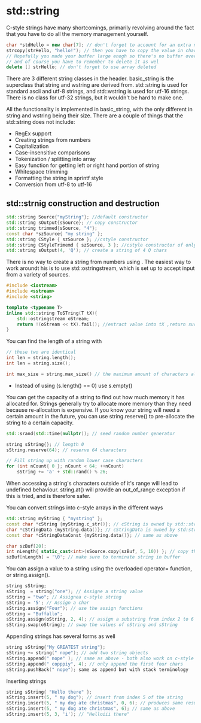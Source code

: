 # std::string

C-style strings have many shortcomings, primarily revolving around the fact that you have to do all the memory management yourself. 

```cpp
char *stdHello = new char[7]; // don't forget to account for an extra null terminator!
strcopy(strHello, "hello!"); // then you have to copy the value in char by char
// Hopefully you made your buffer large enogh so there's no buffer overflow!
// and of course you have to remember to delete it as wel
delete [] strHello; // don't forget to use array deleted 
```

There are 3 different string classes in the <string> header. basic_string is the superclass that string and wstring are derived from. std::string is used for standard ascii and utf-8 strings, and std::wstring is used for utf-16 strings. There is no class for utf-32 strings, but it wouldn't be hard to make one. 

All the functionality is implemented in basic_string, with the only different in string and wstring being their size. There are a couple of things that the std::string does not include:

* RegEx support
* Creating strings from numbers
* Capitalization 
* Case-insensitive comparisons
* Tokenization / splitting into array
* Easy function for getting left or right hand portion of string
* Whitespace trimming
* Formatting the string in sprintf style
* Conversion from utf-8 to utf-16

## std::strnig construction and destruction

```cpp
std::string Source{"myString"}; //default constructor
std::string sOutput{sSource}; // copy constructor
std::string trimmed{sSource, "4"};
const char *szSource{ "my string" };
std::string CStyle { szSource }; //cstyle constructor
std::string CStyleTrimemd { szSource, 3 }; //cstyle constructor of only the first 3 characters
std::string sOutput(4, 'Q'); // create a string of 4 Q chars
```

There is no way to create a string from numbers using <string>. The easiest way to work aroundt his is to use std::ostringstream, which is set up to accept input from a variety of sources. 

```cpp
#include <iostream>
#include <sstream>
#include <string>

template <typename T>
inline std::string ToSTring(T tX){
    std::ostringstream oStream;
    return !(oStream << tX).fail(); //extract value into tX ,return success or not
}
```

You can find the length of a string with 

```cpp
// these two are identical
int len = string.length();
int len = string.size(); 

int max_size = string.max_size() // the maximum amount of characters allowed in a string
```

* Instead of using (s.length() == 0) use s.empty()

You can get the capacity of a string to find out how much memory it has allocated for. Strings generally try to allocate more memory than they need because re-allocation is expensive. If you know your string will need a certain amount in the future, you can use string.reserve() to pre-allocate the string to a certain capacity. 

```cpp
std::srand(std::time(nullptr)); // seed random number generator

string sString{}; // length 0
sString.reserve(64); // reserve 64 characters

// Fill string up with random lower case characters
for (int nCount{ 0 }; nCount < 64; ++nCount)
    sString += 'a' + std::rand() % 26;
```

When accessing a string's characters outside of it's range will lead to undefined behaviour. string.at() will provide an out_of_range exception if this is tried, and is therefore safer. 

You can convert strings into c-style arrays in the different ways

```cpp
std::string myString { "mystring" };
const char *cString {myString.c_str()}; // cString is owned by std::string and should not be deleted
char *cStringData {myString.data()}; // cStringData is owned by std:string and should not be deleted
const char *cStringDataConst {myString.data()}; // same as above

char szBuf[20]:
int nLength{ static_cast<int>(sSource.copy(szBuf, 5, 10)) }; // copy the string to the buffer - it's up to the caller to ensure szBuf is initialized to NULL or terminate the string using the returned length and not overloadin szBuf
szBuf[nLength] = '\0'; // make sure to terminate string in buffer
```

You can assign a value to a string using the overloaded operator= function, or string.assign(). 

```cpp
string sString;
sString  = string("one"); // Assigne a string value
sString = "two"; // Assignea c-style string
sString = '5'; // Assign a char
sString.assign("Four"); // use the assign functions
oString = "Buffallo";
sString.assign(oString, 2, 4); // assign a substring from index 2 to 6 (length 4)
sString.swap(oString); // swap the values of oString and sString
```

Appending strings has several forms as well

```cpp
string sString{"My GREATEST string"};
sString += string(" nope"); // add two string objects 
sString.append(" nope" ); // same as above - both also work on c-style strings
sString.append(" copppiy", 4); // only append the first four chars
sString.pushBack(" nope"); same as append but with stack terminology
```

Inserting strings

```cpp
string sString{ "Hello there" };
sString.insert(5, " my dog"); // insert from index 5 of the string
sString.insert(5, " my dog ate christmas", 0, 6); // produces same result as above by using the substring chars 0-6
sString.insert(5, " my dog ate christmas", 6); // same as above
sString.insert(5, 3, 'i'); // "Helloiii there" 
```











